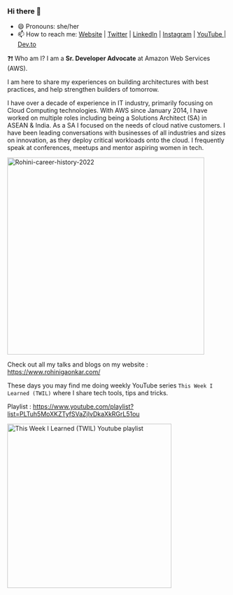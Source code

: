 ### Hi there 👋

- 😄 Pronouns: she/her
- 📫 How to reach me: <a href="https://www.rohinigaonkar.com/">Website</a> | <a href="https://twitter.com/rohini_gaonkar">Twitter</a> | <a href="https://www.linkedin.com/in/rohinigaonkar/">LinkedIn</a> | <a href="https://www.instagram.com/techwithrohini/">Instagram</a> | <a href="https://www.youtube.com/c/rohinigaonkar"> YouTube </a> |  <a href="https://dev.to/rohini_gaonkar"> Dev.to </a>


❓❗️ Who am I?
I am a **Sr. Developer Advocate** at Amazon Web Services (AWS).

I am here to share my experiences on building architectures with best practices, and help strengthen builders of tomorrow.

I have over a decade of experience in IT industry, primarily focusing on Cloud Computing technologies. With AWS since January 2014, I have worked on multiple roles including being a Solutions Architect (SA) in ASEAN & India. As a SA I focused on the needs of cloud native customers. I have been leading conversations with businesses of all industries and sizes on innovation, as they deploy critical workloads onto the cloud. 
I frequently speak at conferences, meetups and mentor aspiring women in tech.

<img width="450" alt="Rohini-career-history-2022" src="https://user-images.githubusercontent.com/17308941/222579683-d9b16aa5-277b-4dbf-a03e-dbc27eb6520c.png">

Check out all my talks and blogs on my website : https://www.rohinigaonkar.com/


These days you may find me doing weekly YouTube series `This Week I Learned (TWIL)` where I share tech tools, tips and tricks.
 
 Playlist : https://www.youtube.com/playlist?list=PLTuh5MoXKZTyfSVaZjIvDkaXkRGrL51ou
 
 [<img width="375" alt="This Week I Learned (TWIL) Youtube playlist" src="https://user-images.githubusercontent.com/17308941/222579904-12c7f9a7-ccd8-4885-a20e-7997121a7ea5.png">](https://www.youtube.com/playlist?list=PLTuh5MoXKZTyfSVaZjIvDkaXkRGrL51ou)


<!--
**gaonkarr/gaonkarr** is a ✨ _special_ ✨ repository because its `README.md` (this file) appears on your GitHub profile.

Here are some ideas to get you started:

- 🔭 I’m currently working on ...
- 🌱 I’m currently learning ...
- 👯 I’m looking to collaborate on ...
- 🤔 I’m looking for help with ...
- 💬 Ask me about ...
- 📫 How to reach me: ...
- 😄 Pronouns: ...
- ⚡ Fun fact: ...
-->
